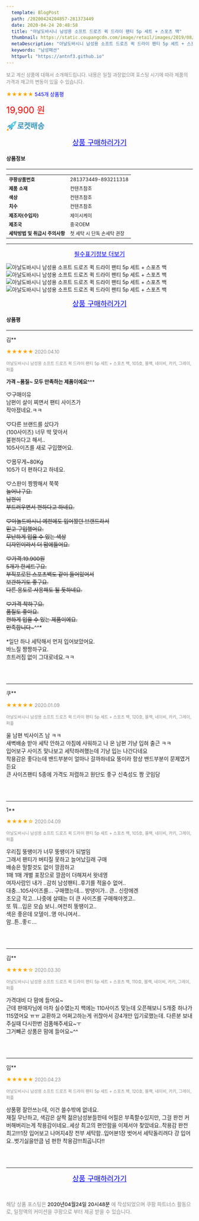 ```yaml
---
  template: BlogPost
  path: /20200424204857-281373449
  date: 2020-04-24 20:48:58
  title: "아날도바시니 남성용 소프트 드로즈 퀵 드라이 팬티 5p 세트 + 스포츠 백"
  thumbnail: https://static.coupangcdn.com/image/retail/images/2019/08/14/15/3/9b56d029-5b4b-4664-bbef-1f2e3363db02.jpg
  metaDescription: "아날도바시니 남성용 소프트 드로즈 퀵 드라이 팬티 5p 세트 + 스포츠 백,남성패션"
  keywords: "남성패션"
  httpurl: "https://antnf3.github.io"
---
```

  
<span style="color: #888;font-size:0.8rem">보고 계신 상품에 대해서 소개해드립니다.
내용은 일절 과장없으며 포스팅 시기에 따라 제품의 가격과 재고의 변동이 있을 수 있습니다.</span>
  
<span style="color: orange;">★★★★★</span> <span style="color: blue;font-size: 0.85rem;">545개 상품평</span>

<span style="font-size: 0.9rem"></span> 

<span style="color: red;font-size: 1.5rem;">19,900 원</span>

![로켓배송](/assets/rocket_logo.png)

<p align="center"><a href="http://me2.do/5MPaqm0Y" style="font-size: 1.2rem; color: blue;">상품 구매하러가기</a></p>

#### 상품정보

---

|                  |                       |
| ---------------- | --------------------- |
| **<span style="font-size:0.8rem;">쿠팡상품번호</span>** | <span style="font-size:0.8rem;">281373449-893211318</span> |
| **<span style="font-size:0.8rem;">제품 소재</span>**    | <span style="font-size:0.8rem;">컨텐츠참조</span>        |
| **<span style="font-size:0.8rem;">색상</span>**    | <span style="font-size:0.8rem;">컨텐츠참조</span>        |
| **<span style="font-size:0.8rem;">치수</span>**    | <span style="font-size:0.8rem;">컨텐츠참조</span>        |
| **<span style="font-size:0.8rem;">제조자(수입자)</span>**    | <span style="font-size:0.8rem;">제이시케이</span>        |
| **<span style="font-size:0.8rem;">제조국</span>**    | <span style="font-size:0.8rem;">중국OEM</span>        |
| **<span style="font-size:0.8rem;">세탁방법 및 취급시 주의사항</span>**    | <span style="font-size:0.8rem;">첫 세탁 시 단독 손세탁 권장</span>        |




---

<p align="center"><a href="http://me2.do/5MPaqm0Y" style="font-size: 1rem; color: blue;">필수표기정보 더보기</a></p>

![아날도바시니 남성용 소프트 드로즈 퀵 드라이 팬티 5p 세트 + 스포츠 백](http://thumbnail9.coupangcdn.com/thumbnails/remote/q89/image/product/content/vendorItem/2019/09/10/893211318/87b8f7cb-dce3-4585-a6a9-6d3a0673ed43.jpg)
![아날도바시니 남성용 소프트 드로즈 퀵 드라이 팬티 5p 세트 + 스포츠 백](http://thumbnail7.coupangcdn.com/thumbnails/remote/q89/image/product/content/vendorItem/2019/09/03/893211312/0e54edc6-8d9a-43a4-857d-54254c1bf745.jpg)
![아날도바시니 남성용 소프트 드로즈 퀵 드라이 팬티 5p 세트 + 스포츠 백](http://thumbnail8.coupangcdn.com/thumbnails/remote/q89/image/product/content/vendorItem/2019/09/03/893211312/b937fd52-e62c-4fdb-8583-cf0f88599c88.jpg)
![아날도바시니 남성용 소프트 드로즈 퀵 드라이 팬티 5p 세트 + 스포츠 백](http://thumbnail6.coupangcdn.com/thumbnails/remote/q89/image/product/content/vendorItem/2019/09/03/893211312/44a4ef38-c5c8-4bc5-b5f2-230b7220d427.jpg)

<p align="center"><a href="http://me2.do/5MPaqm0Y" style="font-size: 1.2rem; color: blue;">상품 구매하러가기</a></p>

#### 상품평
  
---
  
김**
    
<span style="color: orange;">★★★★★</span> <span style="font-size:0.8rem;color: #888;">2020.04.10</span>
    
<span style="color: #888;font-size:0.7rem">아날도바시니 남성용 소프트 드로즈 퀵 드라이 팬티 5p 세트 + 스포츠 백, 105호, 블랙, 네이비, 카키, 그레이, 퍼플</span>
    
<span style="font-size:0.85rem">**가격 ~품질~ 모두 만족하는 제품이에요^^***</span>
    
<span style="font-size: 0.9rem;">♡구매이유<br/>남편이 살이 찌면서 팬티 사이즈가<br/>작아졌네요.ㅋㅋ<br/><br/>♡다른 브랜드를 샀다가 <br/>(100사이즈) 너무 딱 맞아서<br/>불편하다고 해서..<br/>105사이즈를 새로 구입했어요.<br/><br/>♡몸무게~80Kg<br/>105가 더 편하다고 하네요.<br/><br/>♡스판이 짱짱해서 쭉쭉~~<br/>늘어나구요.<br/>남편이 <br/>부드러우면서 편하다고 하네요.<br/><br/>♡아놀드바시니 예전에도 입어봤던 브랜드라서<br/>믿고 구입했어요.<br/>무난하게 입을 수 있는 색상<br/>디자인이라서 더 맘에들어요.<br/><br/>♡가격:19.900원<br/>5개가 한세트구요.<br/>부직포로된 스포츠백도 같이 들어있어서<br/>보관하기도 좋구요.<br/>다른 용도로 사용해도 될 듯하네요.<br/><br/>♡가격 착하구요.<br/>품질도 좋아요.<br/>편하게 입을 수 있는 제품이에요.<br/>만족합니다~~~^^*<br/><br/>*일단 하나 세탁해서 먼저 입어보았어요.<br/>바느질 짱짱하구요.<br/>흐트러짐 없이 그대로네요.ㅋㅋ</span>
    
<br>
<br>

---
  
쿠**
    
<span style="color: orange;">★★★★★</span> <span style="font-size:0.8rem;color: #888;">2020.01.09</span>
    
<span style="color: #888;font-size:0.7rem">아날도바시니 남성용 소프트 드로즈 퀵 드라이 팬티 5p 세트 + 스포츠 백, 120호, 블랙, 네이비, 카키, 그레이, 퍼플</span>
    

    
<span style="font-size: 0.9rem;">울 남편 빅사이즈 남 ㅋㅋ<br/>새벽배송 받아 세탁 안하고 아침에 샤워하고 나 온 남편 기냥 입혀 출근 ㅋㅋ<br/>입어보구 사이즈 맞나보고 세탁하려했는데 기냥 입는 나간다네요<br/>착용감은 좋다는데 밴드부분이 얼마나 갈까하네요 뚱이라 항상 밴드부분이 문제였거든요<br/>큰 사이즈팬티 5종에 가격도 저렴하고 원단도 좋구 신축성도 짱 굿임당</span>
    
<br>
<br>

---
  
1**
    
<span style="color: orange;">★★★★☆</span> <span style="font-size:0.8rem;color: #888;">2020.04.09</span>
    
<span style="color: #888;font-size:0.7rem">아날도바시니 남성용 소프트 드로즈 퀵 드라이 팬티 5p 세트 + 스포츠 백, 105호, 블랙, 네이비, 카키, 그레이, 퍼플</span>
    

    
<span style="font-size: 0.9rem;">우리집 뚱땡이가 너무 뚱땡이가 되벌임<br/>그래서 팬티가 버티질 못하고 늘어났길래 구매<br/>배송은 말할것도 없이 깔끔하고<br/>1매 1매 개별 포장으로 깔끔이 더해져서 왓네영<br/>여자사람인 내가 ..감히 남성팬티..후기를 적을수 없어..<br/>대충...105사이즈를... 구매했는데... 방댕이가.. 큰.. 신랑에겐<br/>조오금 작고...나중에 살때는 더 큰 사이즈를 구매해야겟고..<br/>또 뭐...입은 모습 보니..여전히 뚱땡이고..<br/>색은 좋은데 모델이..영 아니여서..<br/>암..튼..좋ㄷ...</span>
    
<br>
<br>

---
  
김**
    
<span style="color: orange;">★★★★☆</span> <span style="font-size:0.8rem;color: #888;">2020.03.30</span>
    
<span style="color: #888;font-size:0.7rem">아날도바시니 남성용 소프트 드로즈 퀵 드라이 팬티 5p 세트 + 스포츠 백, 110호, 블랙, 네이비, 카키, 그레이, 퍼플</span>
    

    
<span style="font-size: 0.9rem;">가격대비 다 맘에 들어요~<br/>근데 판매자님에 아차 실수였는지 팩에는 110사이즈 맞는데 오픈해보니 5개중 하나가 115였어요 ㅠㅠ 교환하고 어쩌고하는게 귀찮아서 걍4개만 입기로했는데. 다른분 보내주실때 다시한번 검품해주세요~ㅜ<br/>그거빼곤 상품은 맘에 들어요~^^</span>
    
<br>
<br>

---
  
임**
    
<span style="color: orange;">★★★★★</span> <span style="font-size:0.8rem;color: #888;">2020.04.23</span>
    
<span style="color: #888;font-size:0.7rem">아날도바시니 남성용 소프트 드로즈 퀵 드라이 팬티 5p 세트 + 스포츠 백, 120호, 블랙, 네이비, 카키, 그레이, 퍼플</span>
    

    
<span style="font-size: 0.9rem;">상품평 잘안쓰는데, 이건 쓸수밖에 없네요.<br/>재질 무난하고, 색감은 살짝 젊은남성분들한테 어필은 부족할수있지만, 그걸 완전 커버해버리는게 착용감이네요..세상 최고의 편안함을 이제서야 찾았네요..착용감 완전 최고!!!1장 입어보고 나머지4장 전부 세탁함..입어본1장 벗어서 세탁돌리려다 걍 입어요..벗기싫을만큼 넘 편한 착용감!!!최곱니다!!</span>
    
<br>
<br>


  
---
  
<p align="center"><a href="http://me2.do/5MPaqm0Y" style="font-size: 1.2rem; color: blue;">상품 구매하러가기</a></p>
  
<br>
  
<span style="font-size: 0.85rem; color: #888;">해당 상품 포스팅은 <span style="color: #000;"> 2020년04월24일 20시48분 </span> 에 작성되었으며 쿠팡 파트너스 활동으로, 일정액의 커미션을 쿠팡으로 부터 제공 받을 수 있습니다.</span>